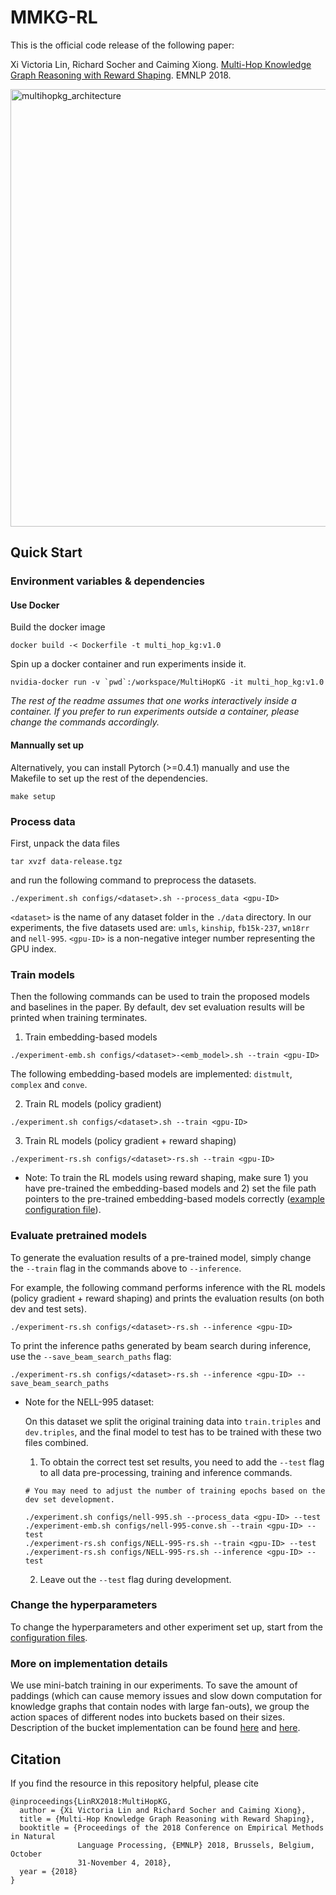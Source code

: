 # MMKG-RL

This is the official code release of the following paper:

Xi Victoria Lin, Richard Socher and Caiming Xiong. [Multi-Hop Knowledge Graph Reasoning with Reward Shaping](https://arxiv.org/abs/1808.10568). EMNLP 2018.

<img src="http://victorialin.net/img/multihopkg.png" alt="multihopkg_architecture" width="700" class="center">

## Quick Start

### Environment variables & dependencies

#### Use Docker

Build the docker image

```
docker build -< Dockerfile -t multi_hop_kg:v1.0
```

Spin up a docker container and run experiments inside it.

```
nvidia-docker run -v `pwd`:/workspace/MultiHopKG -it multi_hop_kg:v1.0
```

_The rest of the readme assumes that one works interactively inside a container. If you prefer to run experiments outside a container, please change the commands accordingly._

#### Mannually set up

Alternatively, you can install Pytorch (>=0.4.1) manually and use the Makefile to set up the rest of the dependencies.

```
make setup
```

### Process data

First, unpack the data files

```
tar xvzf data-release.tgz
```

and run the following command to preprocess the datasets.

```
./experiment.sh configs/<dataset>.sh --process_data <gpu-ID>
```

`<dataset>` is the name of any dataset folder in the `./data` directory. In our experiments, the five datasets used are: `umls`, `kinship`, `fb15k-237`, `wn18rr` and `nell-995`.
`<gpu-ID>` is a non-negative integer number representing the GPU index.

### Train models

Then the following commands can be used to train the proposed models and baselines in the paper. By default, dev set evaluation results will be printed when training terminates.

1. Train embedding-based models

```
./experiment-emb.sh configs/<dataset>-<emb_model>.sh --train <gpu-ID>
```

The following embedding-based models are implemented: `distmult`, `complex` and `conve`.

2. Train RL models (policy gradient)

```
./experiment.sh configs/<dataset>.sh --train <gpu-ID>
```

3. Train RL models (policy gradient + reward shaping)

```
./experiment-rs.sh configs/<dataset>-rs.sh --train <gpu-ID>
```

- Note: To train the RL models using reward shaping, make sure 1) you have pre-trained the embedding-based models and 2) set the file path pointers to the pre-trained embedding-based models correctly ([example configuration file](configs/umls-rs.sh)).

### Evaluate pretrained models

To generate the evaluation results of a pre-trained model, simply change the `--train` flag in the commands above to `--inference`.

For example, the following command performs inference with the RL models (policy gradient + reward shaping) and prints the evaluation results (on both dev and test sets).

```
./experiment-rs.sh configs/<dataset>-rs.sh --inference <gpu-ID>
```

To print the inference paths generated by beam search during inference, use the `--save_beam_search_paths` flag:

```
./experiment-rs.sh configs/<dataset>-rs.sh --inference <gpu-ID> --save_beam_search_paths
```

- Note for the NELL-995 dataset:

  On this dataset we split the original training data into `train.triples` and `dev.triples`, and the final model to test has to be trained with these two files combined.

  1. To obtain the correct test set results, you need to add the `--test` flag to all data pre-processing, training and inference commands.

  ```
  # You may need to adjust the number of training epochs based on the dev set development.

  ./experiment.sh configs/nell-995.sh --process_data <gpu-ID> --test
  ./experiment-emb.sh configs/nell-995-conve.sh --train <gpu-ID> --test
  ./experiment-rs.sh configs/NELL-995-rs.sh --train <gpu-ID> --test
  ./experiment-rs.sh configs/NELL-995-rs.sh --inference <gpu-ID> --test
  ```

  2. Leave out the `--test` flag during development.

### Change the hyperparameters

To change the hyperparameters and other experiment set up, start from the [configuration files](configs).

### More on implementation details

We use mini-batch training in our experiments. To save the amount of paddings (which can cause memory issues and slow down computation for knowledge graphs that contain nodes with large fan-outs),
we group the action spaces of different nodes into buckets based on their sizes. Description of the bucket implementation can be found
[here](https://github.com/salesforce/MultiHopKG/blob/master/src/rl/graph_search/pn.py#L193) and
[here](https://github.com/salesforce/MultiHopKG/blob/master/src/knowledge_graph.py#L164).

## Citation

If you find the resource in this repository helpful, please cite

```
@inproceedings{LinRX2018:MultiHopKG,
  author = {Xi Victoria Lin and Richard Socher and Caiming Xiong},
  title = {Multi-Hop Knowledge Graph Reasoning with Reward Shaping},
  booktitle = {Proceedings of the 2018 Conference on Empirical Methods in Natural
               Language Processing, {EMNLP} 2018, Brussels, Belgium, October
               31-November 4, 2018},
  year = {2018}
}
```
